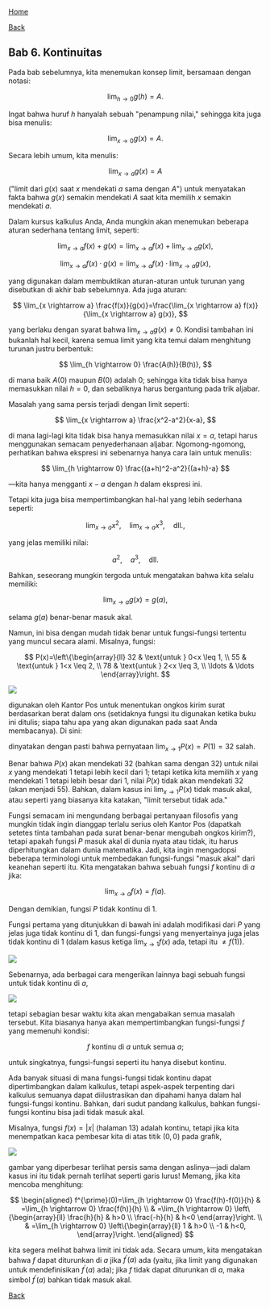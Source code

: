 [Home](../)

[Back](./)


## Bab 6. Kontinuitas

Pada bab sebelumnya, kita menemukan konsep limit, bersamaan dengan notasi:

$$
\lim_{h \rightarrow 0} g(h)=A.
$$

Ingat bahwa huruf $h$ hanyalah sebuah "penampung nilai," sehingga kita juga bisa menulis:

$$
\lim_{x \rightarrow 0} g(x)=A.
$$

Secara lebih umum, kita menulis:

$$
\lim_{x \rightarrow a} g(x)=A
$$

("limit dari $g(x)$ saat $x$ mendekati $a$ sama dengan $A$") untuk menyatakan fakta bahwa $g(x)$ semakin mendekati $A$ saat kita memilih $x$ semakin mendekati $a$.

Dalam kursus kalkulus Anda, Anda mungkin akan menemukan beberapa aturan sederhana tentang limit, seperti:

$$
\lim_{x \rightarrow a} f(x)+g(x)=\lim_{x \rightarrow a} f(x)+\lim_{x \rightarrow a} g(x),
$$

$$
\lim_{x \rightarrow a} f(x) \cdot g(x)=\lim_{x \rightarrow a} f(x) \cdot \lim_{x \rightarrow a} g(x),
$$

yang digunakan dalam membuktikan aturan-aturan untuk turunan yang disebutkan di akhir bab sebelumnya. Ada juga aturan:

$$
\lim_{x \rightarrow a} \frac{f(x)}{g(x)}=\frac{\lim_{x \rightarrow a} f(x)}{\lim_{x \rightarrow a} g(x)},
$$

yang berlaku dengan syarat bahwa $\lim_{x \rightarrow a} g(x) \neq 0$. Kondisi tambahan ini bukanlah hal kecil, karena semua limit yang kita temui dalam menghitung turunan justru berbentuk:

$$
\lim_{h \rightarrow 0} \frac{A(h)}{B(h)},
$$

di mana baik $A(0)$ maupun $B(0)$ adalah 0; sehingga kita tidak bisa hanya memasukkan nilai $h=0$, dan sebaliknya harus bergantung pada trik aljabar.

Masalah yang sama persis terjadi dengan limit seperti:

$$
\lim_{x \rightarrow a} \frac{x^2-a^2}{x-a},
$$

di mana lagi-lagi kita tidak bisa hanya memasukkan nilai $x=a$, tetapi harus menggunakan semacam penyederhanaan aljabar. Ngomong-ngomong, perhatikan bahwa ekspresi ini sebenarnya hanya cara lain untuk menulis:

$$
\lim_{h \rightarrow 0} \frac{(a+h)^2-a^2}{(a+h)-a}
$$

—kita hanya mengganti $x-a$ dengan $h$ dalam ekspresi ini.

Tetapi kita juga bisa mempertimbangkan hal-hal yang lebih sederhana seperti:

$$
\lim_{x \rightarrow a} x^2, \quad \lim_{x \rightarrow a} x^3, \quad \text{dll.,}
$$

yang jelas memiliki nilai:

$$
a^2, \quad a^3, \quad \text{dll.}
$$

Bahkan, seseorang mungkin tergoda untuk mengatakan bahwa kita selalu memiliki:

$$
\lim_{x \rightarrow a} g(x)=g(a),
$$

selama $g(a)$ benar-benar masuk akal.

Namun, ini bisa dengan mudah tidak benar untuk fungsi-fungsi tertentu yang muncul secara alami. Misalnya, fungsi:

$$
P(x)=\left\{\begin{array}{ll}
32 & \text{untuk } 0<x \leq 1, \\
55 & \text{untuk } 1<x \leq 2, \\
78 & \text{untuk } 2<x \leq 3, \\
\ldots & \ldots
\end{array}\right.
$$

![](Pasted%20image%2020250622095737.png)

digunakan oleh Kantor Pos untuk menentukan ongkos kirim surat berdasarkan berat dalam ons (setidaknya fungsi itu digunakan ketika buku ini ditulis; siapa tahu apa yang akan digunakan pada saat Anda membacanya). Di sini:

dinyatakan dengan pasti bahwa pernyataan $\lim_{x \rightarrow 1} P(x) = P(1) = 32$ salah.

Benar bahwa $P(x)$ akan mendekati 32 (bahkan sama dengan 32) untuk nilai $x$ yang mendekati 1 tetapi lebih kecil dari 1; tetapi ketika kita memilih $x$ yang mendekati 1 tetapi lebih besar dari 1, nilai $P(x)$ tidak akan mendekati 32 (akan menjadi 55). Bahkan, dalam kasus ini $\lim_{x \rightarrow 1} P(x)$ tidak masuk akal, atau seperti yang biasanya kita katakan, "limit tersebut tidak ada."

Fungsi semacam ini mengundang berbagai pertanyaan filosofis yang mungkin tidak ingin dianggap terlalu serius oleh Kantor Pos (dapatkah setetes tinta tambahan pada surat benar-benar mengubah ongkos kirim?), tetapi apakah fungsi $P$ masuk akal di dunia nyata atau tidak, itu harus diperhitungkan dalam dunia matematika. Jadi, kita ingin mengadopsi beberapa terminologi untuk membedakan fungsi-fungsi "masuk akal" dari keanehan seperti itu. Kita mengatakan bahwa sebuah fungsi $f$ kontinu di $a$ jika:

$$
\lim_{x \rightarrow a} f(x)=f(a).
$$

Dengan demikian, fungsi $P$ tidak kontinu di 1.

Fungsi pertama yang ditunjukkan di bawah ini adalah modifikasi dari $P$ yang jelas juga tidak kontinu di 1, dan fungsi-fungsi yang menyertainya juga jelas tidak kontinu di 1 (dalam kasus ketiga $\lim_{x \rightarrow 1} f(x)$ ada, tetapi itu $\neq f(1)$). 

![](Pasted%20image%2020250622100117.png)

Sebenarnya, ada berbagai cara mengerikan lainnya bagi sebuah fungsi untuk tidak kontinu di $a$, 

![](Pasted%20image%2020250622100140.png)

tetapi sebagian besar waktu kita akan mengabaikan semua masalah tersebut. Kita biasanya hanya akan mempertimbangkan fungsi-fungsi $f$ yang memenuhi kondisi:

$$
f \text{ kontinu di } a \text{ untuk semua } a;
$$

untuk singkatnya, fungsi-fungsi seperti itu hanya disebut kontinu.

Ada banyak situasi di mana fungsi-fungsi tidak kontinu dapat dipertimbangkan dalam kalkulus, tetapi aspek-aspek terpenting dari kalkulus semuanya dapat diilustrasikan dan dipahami hanya dalam hal fungsi-fungsi kontinu. Bahkan, dari sudut pandang kalkulus, bahkan fungsi-fungsi kontinu bisa jadi tidak masuk akal.

Misalnya, fungsi $f(x)=|x|$ (halaman 13) adalah kontinu, tetapi jika kita menempatkan kaca pembesar kita di atas titik $(0,0)$ pada grafik, 

![](Pasted%20image%2020250622100228.png)

gambar yang diperbesar terlihat persis sama dengan aslinya—jadi dalam kasus ini itu tidak pernah terlihat seperti garis lurus! Memang, jika kita mencoba menghitung:

$$
\begin{aligned}
f^{\prime}(0)=\lim_{h \rightarrow 0} \frac{f(h)-f(0)}{h} & =\lim_{h \rightarrow 0} \frac{f(h)}{h} \\
& =\lim_{h \rightarrow 0} \left\{\begin{array}{ll}
\frac{h}{h} & h>0 \\
\frac{-h}{h} & h<0
\end{array}\right. \\
& =\lim_{h \rightarrow 0} \left\{\begin{array}{ll}
1 & h>0 \\
-1 & h<0,
\end{array}\right.
\end{aligned}
$$

kita segera melihat bahwa limit ini tidak ada. Secara umum, kita mengatakan bahwa $f$ dapat diturunkan di $a$ jika $f^{\prime}(a)$ ada (yaitu, jika limit yang digunakan untuk mendefinisikan $f^{\prime}(a)$ ada); jika $f$ tidak dapat diturunkan di $a$, maka simbol $f^{\prime}(a)$ bahkan tidak masuk akal.

[Back](./)
